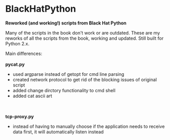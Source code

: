# BlackHatPython
<b>Reworked (and working!) scripts from Black Hat Python</b>

Many of the scripts in the book don't work or are outdated. These are my reworks of all the scripts from the book, working and updated. Still built for Python 2.x.

Main differences:
<br>
<br>
<b>pycat.py</b>
<ul>
  <li>used argparse instead of getopt for cmd line parsing</li>
  <li>created network protocol to get rid of the blocking issues of original script</li>
  <li>added change dirctory functionality to cmd shell</li>
  <li>added cat ascii art</li>
 </ul>
 <br>
 <br>
 <b>tcp-proxy.py</b>
 <ul>
    <li>instead of having to manually choose if the application needs to receive data first,
      it will automatically listen instead</li>
  </ul>
